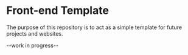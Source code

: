 # Front-end Template

The purpose of this repository is to act as a simple template for future projects and websites.

--work in progress--
